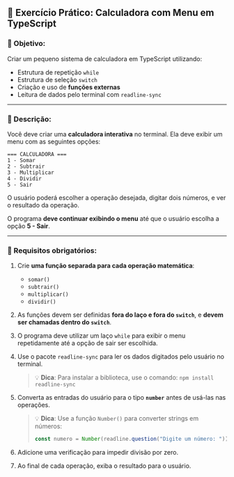 ## 🧪 **Exercício Prático: Calculadora com Menu em TypeScript**

### 🎯 Objetivo:

Criar um pequeno sistema de calculadora em TypeScript utilizando:

* Estrutura de repetição `while`
* Estrutura de seleção `switch`
* Criação e uso de **funções externas**
* Leitura de dados pelo terminal com `readline-sync`

---

### 📝 Descrição:

Você deve criar uma **calculadora interativa** no terminal. Ela deve exibir um menu com as seguintes opções:

```
=== CALCULADORA ===
1 - Somar
2 - Subtrair
3 - Multiplicar
4 - Dividir
5 - Sair
```

O usuário poderá escolher a operação desejada, digitar dois números, e ver o resultado da operação.

O programa **deve continuar exibindo o menu** até que o usuário escolha a opção **5 - Sair**.

---

### 📌 Requisitos obrigatórios:

1. Crie **uma função separada para cada operação matemática**:

   * `somar()`
   * `subtrair()`
   * `multiplicar()`
   * `dividir()`

2. As funções devem ser definidas **fora do laço e fora do `switch`**, e **devem ser chamadas dentro do `switch`**.

3. O programa deve utilizar um laço `while` para exibir o menu repetidamente até a opção de sair ser escolhida.

4. Use o pacote `readline-sync` para ler os dados digitados pelo usuário no terminal.

   > 💡 **Dica**: Para instalar a biblioteca, use o comando:
   > `npm install readline-sync`

5. Converta as entradas do usuário para o tipo **`number`** antes de usá-las nas operações.

   > 💡 **Dica**: Use a função `Number()` para converter strings em números:
   >
   > ```ts
   > const numero = Number(readline.question("Digite um número: "));
   > ```

6. Adicione uma verificação para impedir divisão por zero.

7. Ao final de cada operação, exiba o resultado para o usuário.
